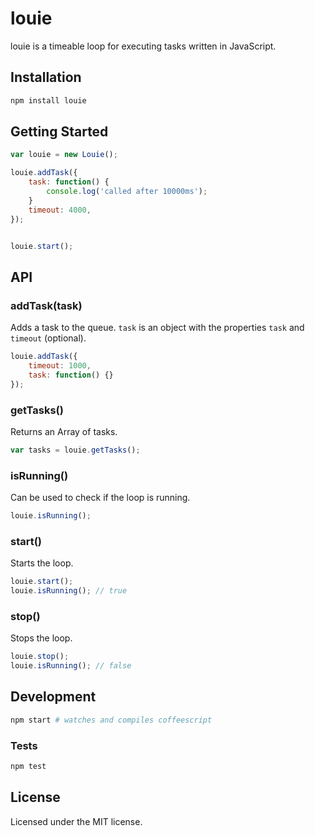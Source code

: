 # louie

louie is a timeable loop for executing tasks written in JavaScript.

## Installation

```bash
npm install louie
```

## Getting Started
```JavaScript
var louie = new Louie();

louie.addTask({
    task: function() {
        console.log('called after 10000ms');
    }
    timeout: 4000,
});


louie.start();
```

## API

### addTask(task)
Adds a task to the queue. ```task``` is an object with the properties ```task``` and ```timeout``` (optional).
```JavaScript
louie.addTask({
    timeout: 1000,
    task: function() {}
});
```

### getTasks()
Returns an Array of tasks.
```JavaScript
var tasks = louie.getTasks();
```

### isRunning()
Can be used to check if the loop is running.
```JavaScript
louie.isRunning();
```

### start()
Starts the loop.
```JavaScript
louie.start();
louie.isRunning(); // true
```

### stop()
Stops the loop.
```JavaScript
louie.stop();
louie.isRunning(); // false
```

## Development

```bash
npm start # watches and compiles coffeescript
```

### Tests
```bash
npm test
```

## License
Licensed under the MIT license.
